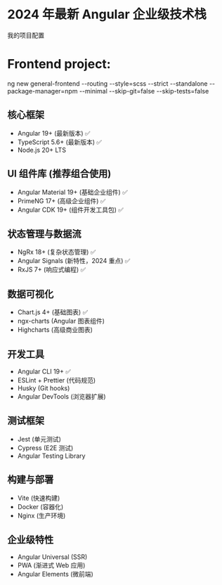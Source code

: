 # 2024 年最新 Angular 企业级技术栈

我的项目配置

# Frontend project:

ng new general-frontend
--routing
--style=scss
--strict
--standalone
--package-manager=npm
--minimal
--skip-git=false
--skip-tests=false

## 核心框架

- Angular 19+ (最新版本) ✅
- TypeScript 5.6+ (最新版本) ✅
- Node.js 20+ LTS

## UI 组件库 (推荐组合使用)

- Angular Material 19+ (基础企业组件) ✅
- PrimeNG 17+ (高级企业组件) ✅
- Angular CDK 19+ (组件开发工具包) ✅

## 状态管理与数据流

- NgRx 18+ (复杂状态管理) ✅
- Angular Signals (新特性，2024 重点) ✅
- RxJS 7+ (响应式编程) ✅

## 数据可视化

- Chart.js 4+ (基础图表) ✅
- ngx-charts (Angular 图表组件)
- Highcharts (高级商业图表)

## 开发工具

- Angular CLI 19+ ✅
- ESLint + Prettier (代码规范)
- Husky (Git hooks)
- Angular DevTools (浏览器扩展)

## 测试框架

- Jest (单元测试)
- Cypress (E2E 测试)
- Angular Testing Library

## 构建与部署

- Vite (快速构建)
- Docker (容器化)
- Nginx (生产环境)

## 企业级特性

- Angular Universal (SSR)
- PWA (渐进式 Web 应用)
- Angular Elements (微前端)
